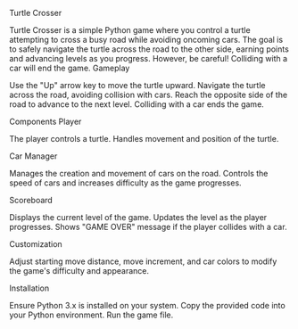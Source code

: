 Turtle Crosser

Turtle Crosser is a simple Python game where you control a turtle attempting to cross a busy road while avoiding oncoming cars. The goal is to safely navigate the turtle across the road to the other side, earning points and advancing levels as you progress. However, be careful! Colliding with a car will end the game.
Gameplay

  Use the "Up" arrow key to move the turtle upward.
  Navigate the turtle across the road, avoiding collision with cars.
  Reach the opposite side of the road to advance to the next level.
  Colliding with a car ends the game.

Components
Player

  The player controls a turtle.
  Handles movement and position of the turtle.

Car Manager

  Manages the creation and movement of cars on the road.
  Controls the speed of cars and increases difficulty as the game progresses.

Scoreboard

  Displays the current level of the game.
  Updates the level as the player progresses.
  Shows "GAME OVER" message if the player collides with a car.

Customization

  Adjust starting move distance, move increment, and car colors to modify the game's difficulty and appearance.

Installation

  Ensure Python 3.x is installed on your system.
  Copy the provided code into your Python environment.
  Run the game file.
